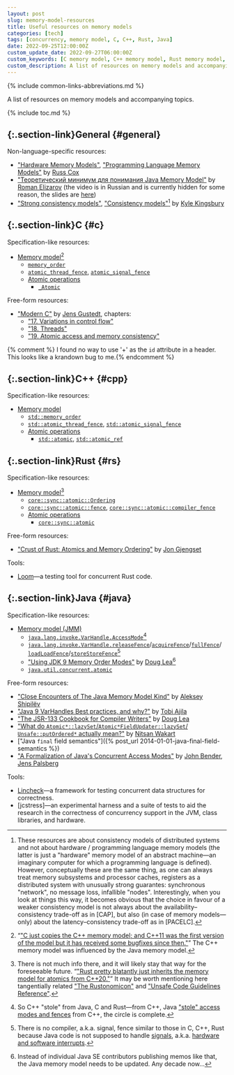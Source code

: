 ```yaml
---
layout: post
slug: memory-model-resources
title: Useful resources on memory models
categories: [tech]
tags: [concurrency, memory model, C, C++, Rust, Java]
date: 2022-09-25T12:00:00Z
custom_update_date: 2022-09-27T06:00:00Z
custom_keywords: [C memory model, C++ memory model, Rust memory model, Java memory model, JMM]
custom_description: A list of resources on memory models and accompanying topics.
---
```

{% include common-links-abbreviations.md %}

A list of resources on memory models and accompanying topics.

{% include toc.md %}

## [](#general){:.section-link}General {#general}

Non-language-specific resources:

* ["Hardware Memory Models"](https://research.swtch.com/hwmm),
  ["Programming Language Memory Models"](https://research.swtch.com/plmm)<span class="insignificant">&nbsp;by [Russ Cox](https://swtch.com/~rsc/)</span>
* ["Теоретический минимум для понимания Java Memory Model"](https://jug.ru/2014/04/%D1%80%D0%BE%D0%BC%D0%B0%D0%BD-%D0%B5%D0%BB%D0%B8%D0%B7%D0%B0%D1%80%D0%BE%D0%B2-%D1%82%D0%B5%D0%BE%D1%80%D0%B5%D1%82%D0%B8%D1%87%D0%B5%D1%81%D0%BA%D0%B8%D0%B9-%D0%BC%D0%B8%D0%BD%D0%B8%D0%BC/)<span class="insignificant">&nbsp;by [Roman Elizarov](https://github.com/elizarov)</span>
  (the video is in Russian and is currently hidden for some reason, the slides are
  [here](https://www.slideshare.net/elizarov/j-point-2014-java-memory-model))
* ["Strong consistency models"](https://aphyr.com/posts/313-strong-consistency-models),
  ["Consistency models"](https://jepsen.io/consistency)[^1]<span class="insignificant">&nbsp;by [Kyle Kingsbury](https://aphyr.com/about)</span>

## [](#c){:.section-link}C {#c}

Specification-like resources:

* [Memory model](https://en.cppreference.com/w/c/language/memory_model)[^2]
   * [`memory_order`](https://en.cppreference.com/w/c/atomic/memory_order)
   * [`atomic_thread_fence`](https://en.cppreference.com/w/c/atomic/atomic_thread_fence),
     [`atomic_signal_fence`](https://en.cppreference.com/w/c/atomic/atomic_signal_fence)
   * [Atomic operations](https://en.cppreference.com/w/c/atomic)
      * [`_Atomic`](https://en.cppreference.com/w/c/language/atomic)

Free-form resources:

* ["Modern C"](https://gustedt.gitlabpages.inria.fr/modern-c/)<span class="insignificant">&nbsp;by [Jens Gustedt](https://icps.icube.unistra.fr/index.php/Jens_Gustedt)</span>,
  chapters:
   * ["17. Variations in control flow"](https://livebook.manning.com/book/modern-c/chapter-17)
   * ["18. Threads"](https://livebook.manning.com/book/modern-c/chapter-18)
   * ["19. Atomic access and memory consistency"](https://livebook.manning.com/book/modern-c/chapter-19)

{% comment %} I found no way to use '+' as the `id` attribute in a header.
This looks like a krandown bug to me.{% endcomment %}
## [](#cpp){:.section-link}C++ {#cpp}

Specification-like resources:

* [Memory model](https://en.cppreference.com/w/cpp/language/memory_model)
  * [`std::memory_order`](https://en.cppreference.com/w/cpp/atomic/memory_order)
  * [`std::atomic_thread_fence`](https://en.cppreference.com/w/cpp/atomic/atomic_thread_fence),
    [`std::atomic_signal_fence`](https://en.cppreference.com/w/cpp/atomic/atomic_signal_fence)
  * [Atomic operations](https://en.cppreference.com/w/cpp/atomic)
    * [`std::atomic`](https://en.cppreference.com/w/cpp/atomic/atomic),
      [`std::atomic_ref`](https://en.cppreference.com/w/cpp/atomic/atomic_ref)

## [](#rs){:.section-link}Rust {#rs}

Specification-like resources:

* [Memory model](https://doc.rust-lang.org/reference/memory-model.html)[^3]
  * [`core::sync::atomic::Ordering`](https://doc.rust-lang.org/core/sync/atomic/enum.Ordering.html)
  * [`core::sync::atomic::fence`](https://doc.rust-lang.org/core/sync/atomic/fn.fence.html),
    [`core::sync::atomic::compiler_fence`](https://doc.rust-lang.org/core/sync/atomic/fn.compiler_fence.html)
  * [Atomic operations](https://doc.rust-lang.org/nomicon/atomics.html)
    * [`core::sync::atomic`](https://doc.rust-lang.org/core/sync/atomic/index.html)

Free-form resources:

* ["Crust of Rust: Atomics and Memory Ordering"](https://youtu.be/rMGWeSjctlY)<span class="insignificant">&nbsp;by [Jon Gjengset](https://thesquareplanet.com/)</span>

Tools:

* [Loom](https://crates.io/crates/loom)&mdash;a testing tool for concurrent Rust code.

## [](#java){:.section-link}Java {#java}

Specification-like resources:

* [Memory model (JMM)](https://docs.oracle.com/javase/specs/jls/se17/html/jls-17.html#jls-17.4)
  * [`java.lang.invoke.VarHandle.AccessMode`](https://docs.oracle.com/en/java/javase/17/docs/api/java.base/java/lang/invoke/VarHandle.AccessMode.html)[^4]
  * [`java.lang.invoke.VarHandle.releaseFence`](https://docs.oracle.com/en/java/javase/17/docs/api/java.base/java/lang/invoke/VarHandle.html#releaseFence())/<wbr>
    [`acquireFence`](https://docs.oracle.com/en/java/javase/17/docs/api/java.base/java/lang/invoke/VarHandle.html#acquireFence())/<wbr>
    [`fullFence`](https://docs.oracle.com/en/java/javase/17/docs/api/java.base/java/lang/invoke/VarHandle.html#fullFence())/<wbr>
    [`loadLoadFence`](https://docs.oracle.com/en/java/javase/17/docs/api/java.base/java/lang/invoke/VarHandle.html#loadLoadFence())/<wbr>
    [`storeStoreFence`](https://docs.oracle.com/en/java/javase/17/docs/api/java.base/java/lang/invoke/VarHandle.html#storeStoreFence())[^5]
  * ["Using JDK 9 Memory Order Modes"](http://gee.cs.oswego.edu/dl/html/j9mm.html)<span class="insignificant">&nbsp;by [Doug Lea](http://gee.cs.oswego.edu/)</span>[^6]
  * [`java.util.concurrent.atomic`](https://docs.oracle.com/en/java/javase/17/docs/api/java.base/java/util/concurrent/atomic/package-summary.html)

Free-form resources:

* ["Close Encounters of The Java Memory Model Kind"](https://shipilev.net/blog/2016/close-encounters-of-jmm-kind/)<span class="insignificant">&nbsp;by [Aleksey Shipilëv](https://shipilev.net/)</span>
* ["Java 9 VarHandles Best practices, and why?"](https://youtu.be/w2zaqhFczjY)<span class="insignificant">&nbsp;by [Tobi Ajila](https://github.com/tajila)</span>
* ["The JSR-133 Cookbook for Compiler Writers"](http://gee.cs.oswego.edu/dl/jmm/cookbook.html)<span class="insignificant">&nbsp;by [Doug Lea](http://gee.cs.oswego.edu/)</span>
* ["What do `Atomic*::lazySet`/<wbr>`Atomic*FieldUpdater::lazySet`/<wbr>`Unsafe::putOrdered*` actually mean?"](https://psy-lob-saw.blogspot.com/2016/12/what-is-lazyset-putordered.html)<span class="insignificant">&nbsp;by [Nitsan Wakart](https://github.com/nitsanw)</span>
* ["Java `final` field semantics"]({% post_url 2014-01-01-java-final-field-semantics %})
* ["A Formalization of Java's Concurrent Access Modes"](http://compiler.cs.ucla.edu/papers/jam/)<span class="insignificant">&nbsp;by [John Bender](https://johnbender.us/), [Jens Palsberg](https://web.cs.ucla.edu/~palsberg/)</span>

Tools:

* [Lincheck](https://github.com/Kotlin/kotlinx-lincheck)&mdash;a framework for testing
  concurrent data structures for correctness.
* [jcstress]&mdash;an experimental harness and a suite of tests to aid the research
  in the correctness of concurrency support in the JVM, class libraries, and hardware.

[^1]: These resources are about consistency models of distributed systems
    and not about hardware / programming language memory models
    (the latter is just a "hardware" memory model of an abstract machine&mdash;an imaginary computer
    for which a programming language is defined). However, conceptually these are the same thing,
    as one can always treat memory subsystems and processor caches, registers
    as a distributed system with unusually strong guarantes:
    synchronous "network", no message loss, infallible "nodes". Interestingly, when you look
    at things this way, it becomes obvious that the choice in favour of a weaker consistency model
    is not always about the availability&ndash;consistency trade-off as in [CAP],
    but also (in case of memory models&mdash;only) about the latency&ndash;consistency trade-off
    as in [PACELC].

[^2]: <q>["C just copies the C++ memory model; and C++11 was the first version of the model but it has received some bugfixes since then."](https://doc.rust-lang.org/nomicon/atomics.html)</q>
    The C++ memory model was influenced by the Java memory model.

[^3]: There is not much info there, and it will likely stay that way for the foreseeable future.
    <q>["Rust pretty blatantly just inherits the memory model for atomics from C++20."](https://doc.rust-lang.org/nomicon/atomics.html)</q>
    It may be worth mentioning here tangentially related
    ["The Rustonomicon"](https://doc.rust-lang.org/nomicon/index.html)
    and ["Unsafe Code Guidelines Reference"](https://rust-lang.github.io/unsafe-code-guidelines/).

[^4]: So C++ "stole" from Java, C and Rust&mdash;from C++,
    Java ["stole" access modes and fences](https://openjdk.org/jeps/193) from C++,
    the circle is complete.

[^5]: There is no compiler, a.k.a. signal, fence similar to those in C, C++, Rust
    because Java code is not supposed to handle
    [signals](https://pubs.opengroup.org/onlinepubs/9699919799/functions/V2_chap02.html#tag_15_04),
    a.k.a. [hardware and software interrupts](https://en.wikipedia.org/wiki/Interrupt).

[^6]: Instead of individual Java SE contributors publishing memos like that,
    the Java memory model needs to be updated. Any decade now&hellip;
